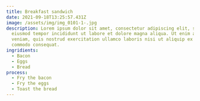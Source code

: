 ```yaml
---
title: Breakfast sandwich
date: 2021-09-18T13:25:57.431Z
image: /assets/img/img_0101-1-.jpg
description: Lorem ipsum dolor sit amet, consectetur adipiscing elit, sed do
  eiusmod tempor incididunt ut labore et dolore magna aliqua. Ut enim ad minim
  veniam, quis nostrud exercitation ullamco laboris nisi ut aliquip ex ea
  commodo consequat.
ingridients:
  - Bacon
  - Eggs
  - Bread
process:
  - Fry the bacon
  - Fry the eggs
  - Toast the bread
---
```

